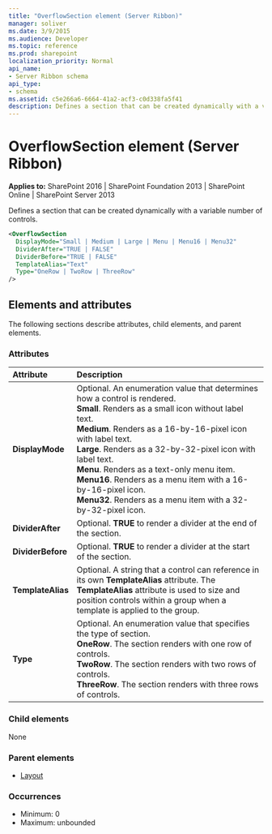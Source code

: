 ```yaml
---
title: "OverflowSection element (Server Ribbon)"
manager: soliver
ms.date: 3/9/2015
ms.audience: Developer
ms.topic: reference
ms.prod: sharepoint
localization_priority: Normal
api_name:
- Server Ribbon schema
api_type:
- schema
ms.assetid: c5e266a6-6664-41a2-acf3-c0d338fa5f41
description: Defines a section that can be created dynamically with a variable number of controls.
---
```


# OverflowSection element (Server Ribbon)

**Applies to:** SharePoint 2016 | SharePoint Foundation 2013 | SharePoint Online | SharePoint Server 2013
  
Defines a section that can be created dynamically with a variable number of controls.
  
```XML
<OverflowSection
  DisplayMode="Small | Medium | Large | Menu | Menu16 | Menu32"
  DividerAfter="TRUE | FALSE"
  DividerBefore="TRUE | FALSE"
  TemplateAlias="Text"
  Type="OneRow | TwoRow | ThreeRow"
/>
```

## Elements and attributes

The following sections describe attributes, child elements, and parent elements.

### Attributes

|**Attribute**|**Description**|
|:-----|:-----|
|**DisplayMode** <br/> | Optional. An enumeration value that determines how a control is rendered.  <br/> **Small**. Renders as a small icon without label text.  <br/> **Medium**. Renders as a 16-by-16-pixel icon with label text.  <br/> **Large**. Renders as a 32-by-32-pixel icon with label text.  <br/> **Menu**. Renders as a text-only menu item.  <br/> **Menu16**. Renders as a menu item with a 16-by-16-pixel icon.  <br/> **Menu32**. Renders as a menu item with a 32-by-32-pixel icon.  <br/> |
|**DividerAfter** <br/> |Optional. **TRUE** to render a divider at the end of the section.  <br/> |
|**DividerBefore** <br/> |Optional. **TRUE** to render a divider at the start of the section.  <br/> |
|**TemplateAlias** <br/> |Optional. A string that a control can reference in its own **TemplateAlias** attribute. The **TemplateAlias** attribute is used to size and position controls within a group when a template is applied to the group.  <br/> |
|**Type** <br/> | Optional. An enumeration value that specifies the type of section.  <br/> **OneRow**. The section renders with one row of controls.  <br/> **TwoRow**. The section renders with two rows of controls.  <br/> **ThreeRow**. The section renders with three rows of controls.  <br/> |
   
### Child elements

None
  
### Parent elements

- [Layout](layout-element.md)
   
### Occurrences

- Minimum: 0
- Maximum: unbounded  
   

